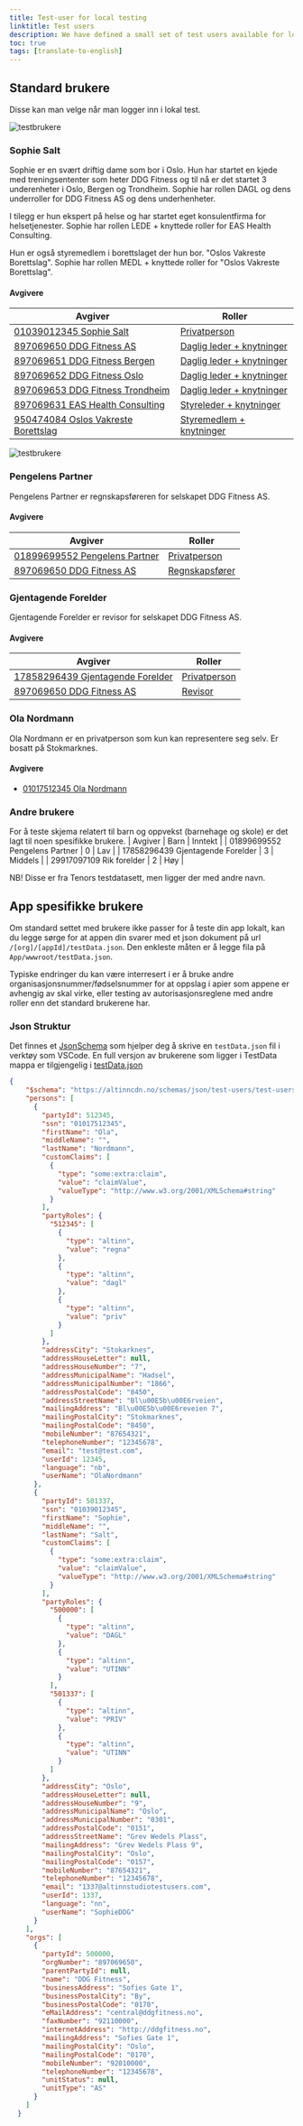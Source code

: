 ```yaml
---
title: Test-user for local testing
linktitle: Test users
description: We have defined a small set of test users available for local test.
toc: true
tags: [translate-to-english]
---
```


## Standard brukere

Disse kan man velge når man logger inn i lokal test.

![testbrukere](userselection.png "Valg av testbrukere")

### Sophie Salt

Sophie er en svært driftig dame som bor i Oslo. Hun har startet en kjede med treningsententer som heter DDG Fitness og til nå er det startet 3 underenheter i Oslo, Bergen og Trondheim.
Sophie har rollen DAGL og dens underroller for DDG Fitness AS og dens underhenheter.

I tilegg er hun ekspert på helse og har startet eget konsulentfirma for helsetjenester. Sophie har rollen LEDE + knyttede roller for EAS Health Consulting.

Hun er også styremedlem i borettslaget der hun bor. "Oslos Vakreste Borettslag".  Sophie har rollen MEDL + knyttede roller for "Oslos Vakreste Borettslag".

#### Avgivere

| Avgiver                                                                                                                       | Roller                                                                                                                                        |
| ----------------------------------------------------------------------------------------------------------------------------- | --------------------------------------------------------------------------------------------------------------------------------------------- |
| [01039012345 Sophie Salt](https://github.com/Altinn/app-localtest/blob/main/testdata/Register/Person/01039012345.json)        | [Privatperson](https://github.com/Altinn/app-localtest/blob/main/testdata/authorization/roles/User_1337/party_501337/roles.json)              |
| [897069650 DDG Fitness AS](https://github.com/Altinn/app-localtest/blob/main/testdata/Register/Org/897069650.json)            | [Daglig leder + knytninger](https://github.com/Altinn/app-localtest/blob/main/testdata/authorization/roles/User_1337/party_500000/roles.json) |
| [897069651 DDG Fitness Bergen](https://github.com/Altinn/app-localtest/blob/main/testdata/Register/Org/897069651.json)        | [Daglig leder + knytninger](https://github.com/Altinn/app-localtest/blob/main/testdata/authorization/roles/User_1337/party_500001/roles.json) |
| [897069652 DDG Fitness Oslo](https://github.com/Altinn/app-localtest/blob/main/testdata/Register/Org/897069652.json)          | [Daglig leder + knytninger](https://github.com/Altinn/app-localtest/blob/main/testdata/authorization/roles/User_1337/party_500002/roles.json) |
| [897069653 DDG Fitness Trondheim](https://github.com/Altinn/app-localtest/blob/main/testdata/Register/Org/897069653.json)     | [Daglig leder + knytninger](https://github.com/Altinn/app-localtest/blob/main/testdata/authorization/roles/User_1337/party_500003/roles.json) |
| [897069631 EAS Health Consulting](https://github.com/Altinn/app-localtest/blob/main/testdata/Register/Org/897069631.json)     | [Styreleder + knytninger](https://github.com/Altinn/app-localtest/blob/main/testdata/authorization/roles/User_1337/party_500600/roles.json)   |
| [950474084 Oslos Vakreste Borettslag](https://github.com/Altinn/app-localtest/blob/main/testdata/Register/Org/950474084.json) | [Styremedlem + knytninger](https://github.com/Altinn/app-localtest/blob/main/testdata/authorization/roles/User_1337/party_500700/roles.json)  |

![testbrukere](selectparty.png "Avgiver valg Sophie Salt")

### Pengelens Partner

Pengelens Partner er regnskapsføreren for selskapet DDG Fitness AS.

#### Avgivere

| Avgiver                                                                                                                      | Roller                                                                                                                             |
| ---------------------------------------------------------------------------------------------------------------------------- | ---------------------------------------------------------------------------------------------------------------------------------- |
| [01899699552 Pengelens Partner](https://github.com/Altinn/app-localtest/blob/main/testdata/Register/Person/01899699552.json) | [Privatperson](https://github.com/Altinn/app-localtest/blob/main/testdata/authorization/roles/User_1001/party_510001/roles.json)   |
| [897069650 DDG Fitness AS](https://github.com/Altinn/app-localtest/blob/main/testdata/Register/Org/897069650.json)           | [Regnskapsfører](https://github.com/Altinn/app-localtest/blob/main/testdata/authorization/roles/User_1001/party_500000/roles.json) |

### Gjentagende Forelder

Gjentagende Forelder er revisor for selskapet DDG Fitness AS.

#### Avgivere

| Avgiver                                                                                                                         | Roller                                                                                                                           |
| ------------------------------------------------------------------------------------------------------------------------------- | -------------------------------------------------------------------------------------------------------------------------------- |
| [17858296439 Gjentagende Forelder](https://github.com/Altinn/app-localtest/blob/main/testdata/Register/Person/17858296439.json) | [Privatperson](https://github.com/Altinn/app-localtest/blob/main/testdata/authorization/roles/User_1002/party_510002/roles.json) |
| [897069650 DDG Fitness AS](https://github.com/Altinn/app-localtest/blob/main/testdata/Register/Org/897069650.json)              | [Revisor](https://github.com/Altinn/app-localtest/blob/main/testdata/authorization/roles/User_1002/party_500000/roles.json)      |

### Ola Nordmann

Ola Nordmann er en privatperson som kun kan representere seg selv.
Er bosatt på Stokmarknes.

#### Avgivere

- [01017512345 Ola Nordmann](https://github.com/Altinn/app-localtest/blob/main/testdata/Register/Person/01017512345.json)

### Andre brukere

For å teste skjema relatert til barn og oppvekst (barnehage og skole) er det lagt til noen spesifikke brukere.
| Avgiver                           | Barn  | Inntekt |
| 01899699552 Pengelens Partner     | 0     | Lav     |
| 17858296439 Gjentagende Forelder  | 3     | Middels |
| 29917097109 Rik forelder          | 2     | Høy     |

NB! Disse er fra Tenors testdatasett, men ligger der med andre navn.

## App spesifikke brukere

Om standard settet med brukere ikke passer for å teste din app lokalt, kan du legge sørge for at appen din svarer med et
json dokument på url `/[org]/[appId]/testData.json`. Den enkleste måten er å legge fila på `App/wwwroot/testData.json`.

Typiske endringer du kan være interresert i er å bruke andre organisasjonsnummer/fødselsnummer for at oppslag i apier som
appene er avhengig av skal virke, eller testing av autorisasjonsreglene med andre roller enn det standard brukerene har.

### Json Struktur

Det finnes et [JsonSchema](https://altinncdn.no/schemas/json/test-users/test-users.schema.v1.json) som hjelper deg å skrive
en `testData.json` fil i verktøy som VSCode. En full versjon av brukerene som ligger i TestData mappa er tilgjengelig i
[testData.json](testData.json)

```json
{
    "$schema": "https://altinncdn.no/schemas/json/test-users/test-users.schema.v1.json",
    "persons": [
      {
        "partyId": 512345,
        "ssn": "01017512345",
        "firstName": "Ola",
        "middleName": "",
        "lastName": "Nordmann",
        "customClaims": [
          {
            "type": "some:extra:claim",
            "value": "claimValue",
            "valueType": "http://www.w3.org/2001/XMLSchema#string"
          }
        ],
        "partyRoles": {
          "512345": [
            {
              "type": "altinn",
              "value": "regna"
            },
            {
              "type": "altinn",
              "value": "dagl"
            },
            {
              "type": "altinn",
              "value": "priv"
            }
          ]
        },
        "addressCity": "Stokarknes",
        "addressHouseLetter": null,
        "addressHouseNumber": "7",
        "addressMunicipalName": "Hadsel",
        "addressMunicipalNumber": "1866",
        "addressPostalCode": "8450",
        "addressStreetName": "Bl\u00E5b\u00E6rveien",
        "mailingAddress": "Bl\u00E5b\u00E6reveien 7",
        "mailingPostalCity": "Stokmarknes",
        "mailingPostalCode": "8450",
        "mobileNumber": "87654321",
        "telephoneNumber": "12345678",
        "email": "test@test.com",
        "userId": 12345,
        "language": "nb",
        "userName": "OlaNordmann"
      },
      {
        "partyId": 501337,
        "ssn": "01039012345",
        "firstName": "Sophie",
        "middleName": "",
        "lastName": "Salt",
        "customClaims": [
          {
            "type": "some:extra:claim",
            "value": "claimValue",
            "valueType": "http://www.w3.org/2001/XMLSchema#string"
          }
        ],
        "partyRoles": {
          "500000": [
            {
              "type": "altinn",
              "value": "DAGL"
            },
            {
              "type": "altinn",
              "value": "UTINN"
            }
          ],
          "501337": [
            {
              "type": "altinn",
              "value": "PRIV"
            },
            {
              "type": "altinn",
              "value": "UTINN"
            }
          ]
        },
        "addressCity": "Oslo",
        "addressHouseLetter": null,
        "addressHouseNumber": "9",
        "addressMunicipalName": "Oslo",
        "addressMunicipalNumber": "0301",
        "addressPostalCode": "0151",
        "addressStreetName": "Grev Wedels Plass",
        "mailingAddress": "Grev Wedels Plass 9",
        "mailingPostalCity": "Oslo",
        "mailingPostalCode": "0157",
        "mobileNumber": "87654321",
        "telephoneNumber": "12345678",
        "email": "1337@altinnstudiotestusers.com",
        "userId": 1337,
        "language": "nn",
        "userName": "SophieDDG"
      }
    ],
    "orgs": [
      {
        "partyId": 500000,
        "orgNumber": "897069650",
        "parentPartyId": null,
        "name": "DDG Fitness",
        "businessAddress": "Sofies Gate 1",
        "businessPostalCity": "By",
        "businessPostalCode": "0170",
        "eMailAddress": "central@ddgfitness.no",
        "faxNumber": "92110000",
        "internetAddress": "http://ddgfitness.no",
        "mailingAddress": "Sofies Gate 1",
        "mailingPostalCity": "Oslo",
        "mailingPostalCode": "0170",
        "mobileNumber": "92010000",
        "telephoneNumber": "12345678",
        "unitStatus": null,
        "unitType": "AS"
      }
    ]
  }
```
